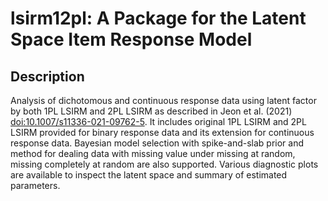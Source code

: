 # lsirm12pl: A Package for the Latent Space Item Response Model

## Description
Analysis of dichotomous and continuous response data using latent factor by both 1PL LSIRM and 2PL LSIRM as described in Jeon et al. (2021) <doi:10.1007/s11336-021-09762-5>. It includes original 1PL LSIRM and 2PL LSIRM provided for binary response data and its extension for continuous response data. Bayesian model selection with spike-and-slab prior and method for dealing data with missing value under missing at random, missing completely at random are also supported. Various diagnostic plots are available to inspect the latent space and summary of estimated parameters.
